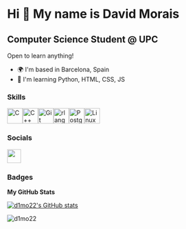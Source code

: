 Hi 👋 My name is David Morais
====================================================================================================================================

Computer Science Student @ UPC
------------------------------

Open to learn anything!

* 🌍  I'm based in Barcelona, Spain
* 🧠  I'm learning Python, HTML, CSS, JS

### Skills

<p align="left">
<a href="https://docs.microsoft.com/en-us/cpp/?view=msvc-170" target="_blank" rel="noreferrer"><img src="https://raw.githubusercontent.com/danielcranney/readme-generator/main/public/icons/skills/c-colored.svg" width="36" height="36" alt="C" /></a><a href="https://docs.microsoft.com/en-us/cpp/?view=msvc-170" target="_blank" rel="noreferrer"><img src="https://raw.githubusercontent.com/danielcranney/readme-generator/main/public/icons/skills/cplusplus-colored.svg" width="36" height="36" alt="C++" /></a><a href="https://git-scm.com/" target="_blank" rel="noreferrer"><img src="https://raw.githubusercontent.com/danielcranney/readme-generator/main/public/icons/skills/git-colored.svg" width="36" height="36" alt="Git" /></a><a href="https://www.r-project.org/" target="_blank" rel="noreferrer"><img src="https://raw.githubusercontent.com/danielcranney/readme-generator/main/public/icons/skills/rlang-colored.svg" width="36" height="36" alt="rlang" /></a><a href="https://www.postgresql.org/" target="_blank" rel="noreferrer"><img src="https://raw.githubusercontent.com/danielcranney/readme-generator/main/public/icons/skills/postgresql-colored.svg" width="36" height="36" alt="PostgreSQL" /></a><a href="https://www.linux.org" target="_blank" rel="noreferrer"><img src="https://raw.githubusercontent.com/danielcranney/readme-generator/main/public/icons/skills/linux-colored.svg" width="36" height="36" alt="Linux" /></a>
</p>

### Socials

<p align="left"> <a href="https://www.github.com/d1mo22" target="_blank" rel="noreferrer"> <picture> <source media="(prefers-color-scheme: dark)" srcset="https://raw.githubusercontent.com/danielcranney/readme-generator/main/public/icons/socials/github-dark.svg" /> <source media="(prefers-color-scheme: light)" srcset="https://raw.githubusercontent.com/danielcranney/readme-generator/main/public/icons/socials/github.svg" /> <img src="https://raw.githubusercontent.com/danielcranney/readme-generator/main/public/icons/socials/github.svg" width="32" height="32" /> </picture> </a></p>

### Badges

<b>My GitHub Stats</b>

<a href="http://www.github.com/d1mo22"><img src="https://github-readme-stats.vercel.app/api?username=d1mo22&show_icons=true&hide=prs,issues,&count_private=true&title_color=3382ed&text_color=ffffff&icon_color=3382ed&bg_color=0d1117&hide_border=true&show_icons=true" alt="d1mo22's GitHub stats" /></a>

<!--<a href="https://github.com/d1mo22" align="left"><img src="https://github-readme-stats.vercel.app/api/top-langs/?username=d1mo22&langs_count=10&title_color=3382ed&text_color=ffffff&icon_color=3382ed&bg_color=0d1117&hide_border=true&locale=en&custom_title=Top%20%Languages" alt="Top Languages" /></a>-->

<p><img align="left" src="https://github-readme-stats.vercel.app/api/top-langs?username=d1mo22&text_color=ffffff&show_icons=true&bg_color=0d1117&locale=en&layout=compact&hide_border=true" alt="d1mo22" /></p>
